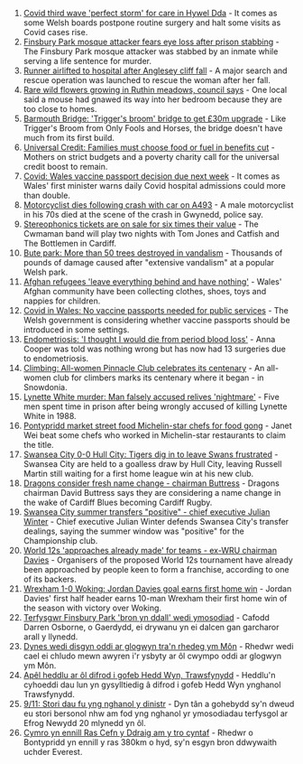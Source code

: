 1. [Covid third wave 'perfect storm' for care in Hywel Dda](https://www.bbc.co.uk/news/uk-wales-58530738?at_medium=RSS&at_campaign=KARANGA) - It comes as some Welsh boards postpone routine surgery and halt some visits as Covid cases rise.
2. [Finsbury Park mosque attacker fears eye loss after prison stabbing](https://www.bbc.co.uk/news/uk-wales-58530744?at_medium=RSS&at_campaign=KARANGA) - The Finsbury Park mosque attacker was stabbed by an inmate while serving a life sentence for murder.
3. [Runner airlifted to hospital after Anglesey cliff fall](https://www.bbc.co.uk/news/uk-wales-mid-wales-58532208?at_medium=RSS&at_campaign=KARANGA) - A major search and rescue operation was launched to rescue the woman after her fall.
4. [Rare wild flowers growing in Ruthin meadows, council says](https://www.bbc.co.uk/news/uk-wales-58491003?at_medium=RSS&at_campaign=KARANGA) - One local said a mouse had gnawed its way into her bedroom because they are too close to homes.
5. [Barmouth Bridge: 'Trigger's broom' bridge to get £30m upgrade](https://www.bbc.co.uk/news/uk-wales-58517351?at_medium=RSS&at_campaign=KARANGA) - Like Trigger's Broom from Only Fools and Horses, the bridge doesn't have much from its first build.
6. [Universal Credit: Families must choose food or fuel in benefits cut](https://www.bbc.co.uk/news/uk-wales-58501219?at_medium=RSS&at_campaign=KARANGA) - Mothers on strict budgets and a poverty charity call for the universal credit boost to remain.
7. [Covid: Wales vaccine passport decision due next week](https://www.bbc.co.uk/news/uk-wales-58515771?at_medium=RSS&at_campaign=KARANGA) - It comes as Wales' first minister warns daily Covid hospital admissions could more than double.
8. [Motorcyclist dies following crash with car on A493](https://www.bbc.co.uk/news/uk-wales-58523053?at_medium=RSS&at_campaign=KARANGA) - A male motorcyclist in his 70s died at the scene of the crash in Gwynedd, police say.
9. [Stereophonics tickets are on sale for six times their value](https://www.bbc.co.uk/news/uk-wales-58521295?at_medium=RSS&at_campaign=KARANGA) - The Cwmaman band will play two nights with Tom Jones and Catfish and The Bottlemen in Cardiff.
10. [Bute park: More than 50 trees destroyed in vandalism](https://www.bbc.co.uk/news/uk-wales-58517349?at_medium=RSS&at_campaign=KARANGA) - Thousands of pounds of damage caused after "extensive vandalism" at a popular Welsh park.
11. [Afghan refugees 'leave everything behind and have nothing'](https://www.bbc.co.uk/news/uk-wales-58523870?at_medium=RSS&at_campaign=KARANGA) - Wales' Afghan community have been collecting clothes, shoes, toys and nappies for children.
12. [Covid in Wales: No vaccine passports needed for public services](https://www.bbc.co.uk/news/uk-wales-58521379?at_medium=RSS&at_campaign=KARANGA) - The Welsh government is considering whether vaccine passports should be introduced in some settings.
13. [Endometriosis: 'I thought I would die from period blood loss'](https://www.bbc.co.uk/news/uk-wales-58506814?at_medium=RSS&at_campaign=KARANGA) - Anna Cooper was told was nothing wrong but has now had 13 surgeries due to endometriosis.
14. [Climbing: All-women Pinnacle Club celebrates its centenary](https://www.bbc.co.uk/news/uk-wales-58496185?at_medium=RSS&at_campaign=KARANGA) - An all-women club for climbers marks its centenary where it began - in Snowdonia.
15. [Lynette White murder: Man falsely accused relives 'nightmare'](https://www.bbc.co.uk/news/uk-wales-58493595?at_medium=RSS&at_campaign=KARANGA) - Five men spent time in prison after being wrongly accused of killing Lynette White in 1988.
16. [Pontypridd market street food Michelin-star chefs for food gong](https://www.bbc.co.uk/news/uk-wales-58487867?at_medium=RSS&at_campaign=KARANGA) - Janet Wei beat some chefs who worked in Michelin-star restaurants to claim the title.
17. [Swansea City 0-0 Hull City: Tigers dig in to leave Swans frustrated](https://www.bbc.co.uk/sport/football/58444598?at_medium=RSS&at_campaign=KARANGA) - Swansea City are held to a goalless draw by Hull City, leaving Russell Martin still waiting for a first home league win at his new club.
18. [Dragons consider fresh name change - chairman Buttress](https://www.bbc.co.uk/sport/rugby-union/58529060?at_medium=RSS&at_campaign=KARANGA) - Dragons chairman David Buttress says they are considering a name change in the wake of Cardiff Blues becoming Cardiff Rugby.
19. [Swansea City summer transfers "positive" - chief executive Julian Winter](https://www.bbc.co.uk/sport/football/58530968?at_medium=RSS&at_campaign=KARANGA) - Chief executive Julian Winter defends Swansea City's transfer dealings, saying the summer window was "positive" for the Championship club.
20. [World 12s 'approaches already made' for teams - ex-WRU chairman Davies](https://www.bbc.co.uk/sport/rugby-union/58522644?at_medium=RSS&at_campaign=KARANGA) - Organisers of the proposed World 12s tournament have already been approached by people keen to form a franchise, according to one of its backers.
21. [Wrexham 1-0 Woking: Jordan Davies goal earns first home win](https://www.bbc.co.uk/sport/football/58445011?at_medium=RSS&at_campaign=KARANGA) - Jordan Davies' first half header earns 10-man Wrexham their first home win of the season with victory over Woking.
22. [Terfysgwr Finsbury Park 'bron yn ddall' wedi ymosodiad](https://www.bbc.co.uk/newyddion/58531121?at_medium=RSS&at_campaign=KARANGA) - Cafodd Darren Osborne, o Gaerdydd, ei drywanu yn ei dalcen gan garcharor arall y llynedd.
23. [Dynes wedi disgyn oddi ar glogwyn tra'n rhedeg ym Môn](https://www.bbc.co.uk/newyddion/58531125?at_medium=RSS&at_campaign=KARANGA) - Rhedwr wedi cael ei chludo mewn awyren i'r ysbyty ar ôl cwympo oddi ar glogwyn ym Môn.
24. [Apêl heddlu ar ôl difrod i gofeb Hedd Wyn, Trawsfynydd](https://www.bbc.co.uk/newyddion/58528141?at_medium=RSS&at_campaign=KARANGA) - Heddlu'n cyhoeddi dau lun yn gysylltiedig â difrod i gofeb Hedd Wyn ynghanol Trawsfynydd.
25. [9/11: Stori dau fu yng nghanol y dinistr](https://www.bbc.co.uk/newyddion/58488106?at_medium=RSS&at_campaign=KARANGA) - Dyn tân a gohebydd sy'n dweud eu stori bersonol nhw am fod yng nghanol yr ymosodiadau terfysgol ar Efrog Newydd 20 mlynedd yn ôl.
26. [Cymro yn ennill Ras Cefn y Ddraig am y tro cyntaf](https://www.bbc.co.uk/newyddion/58531120?at_medium=RSS&at_campaign=KARANGA) - Rhedwr o Bontypridd yn ennill y ras 380km o hyd, sy'n esgyn bron ddwywaith uchder Everest.
